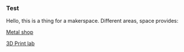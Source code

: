 ### Test
Hello, this is a thing for a makerspace. Different areas, space provides:

[Metal shop](https://github.com/mtt-vghn/prop-test/tree/main/metal-shop)

[3D Print lab](https://github.com/mtt-vghn/prop-test/tree/main/metal-shop)
